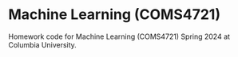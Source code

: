 # Machine Learning (COMS4721)

Homework code for Machine Learning (COMS4721) Spring 2024 at Columbia University.
